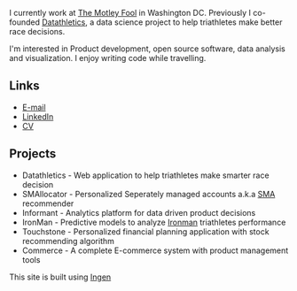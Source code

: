 <!--
{
  "layout": "page",
  "permalink": "/"
}
-->

I currently work at [The Motley Fool](http://www.glassdoor.com/Overview/Working-at-Motley-Fool-EI_IE10051.11,22.htm) in Washington DC. Previously I co-founded [Datathletics](), a data science project to help triathletes make better race decisions.

I'm interested in Product development, open source software, data analysis and visualization. I enjoy writing code while travelling.


## Links

* [E-mail](mailto:cabhishek@gmail.com)
* [LinkedIn](http://www.linkedin.com/in/abhishekkapatkar/)
* [CV](https://www.dropbox.com/s/evbimpo8ttzcb83/ABHISHEK%20KAPATKAR_SDE.docx?dl=0)

## Projects

* Datathletics - Web application to help triathletes make smarter race decision
* SMAllocator  - Personalized Seperately managed accounts a.k.a [SMA](http://en.wikipedia.org/wiki/Separately_managed_account) recommender
* Informant    - Analytics platform for data driven product decisions
* IronMan      - Predictive models to analyze [Ironman](http://www.ironman.com/) triathletes performance
* Touchstone   - Personalized financial planning application with stock recommending algorithm
* Commerce     - A complete E-commerce system with product management tools


This site is built using [Ingen](https://github.com/philipwalton/ingen)


